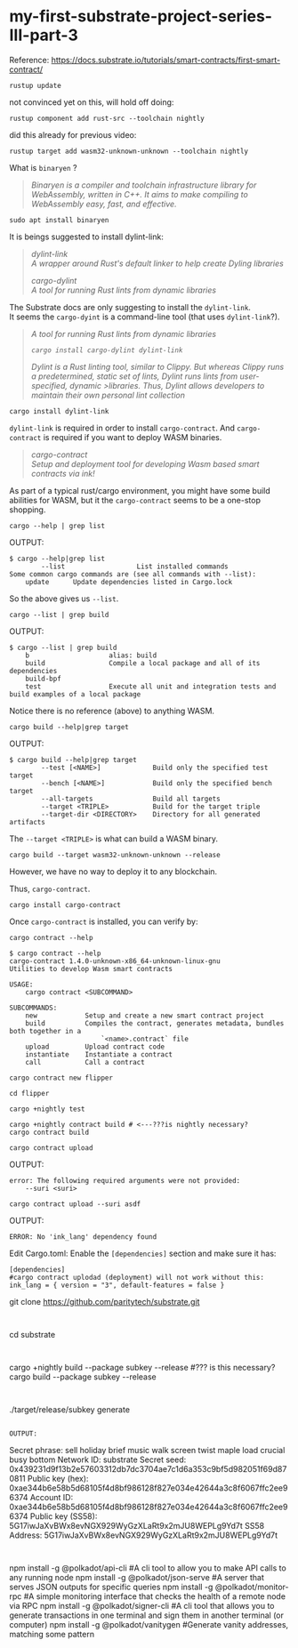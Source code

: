 # my-first-substrate-project-series-III-part-3  
  
Reference: https://docs.substrate.io/tutorials/smart-contracts/first-smart-contract/  
  

```
rustup update
```
  
not convinced yet on this, will hold off doing:
```
rustup component add rust-src --toolchain nightly
```
  
did this already for previous video:
```
rustup target add wasm32-unknown-unknown --toolchain nightly
```

What is ```binaryen``` ?  
> _Binaryen is a compiler and toolchain infrastructure library for WebAssembly, written in C++. It aims to make compiling to WebAssembly easy, fast, and effective._  
  
```
sudo apt install binaryen
```
  
It is beings suggested to install dylint-link:  
  
>
> _dylint-link  
> A wrapper around Rust's default linker to help create Dyling libraries_  
>  
> _cargo-dylint  
> A tool for running Rust lints from dynamic libraries_  
>  
  
The Substrate docs are only suggesting to install the ```dylint-link```.  
It seems the ```cargo-dyint``` is a command-line tool (that uses ```dylint-link```?).  
  
>_A tool for running Rust lints from dynamic libraries_
>
>_```cargo install cargo-dylint dylint-link```_
>
>_Dylint is a Rust linting tool, similar to Clippy. But whereas Clippy runs a predetermined, static set of lints, Dylint runs lints from user-specified, dynamic >libraries. Thus, Dylint allows developers to maintain their own personal lint collection_  
  

```
cargo install dylint-link
```
  
```dylint-link``` is required in order to install ```cargo-contract```.  And ```cargo-contract``` is required if you want to deploy WASM binaries.  
  
>  
> _cargo-contract  
> Setup and deployment tool for developing Wasm based smart contracts via ink!_  
  
As part of a typical rust/cargo environment, you might have some build abilities for WASM, but it the ```cargo-contract``` seems to be a one-stop shopping.  
  

```
cargo --help | grep list
```
  
OUTPUT:
```
$ cargo --help|grep list
        --list                  List installed commands
Some common cargo commands are (see all commands with --list):
    update      Update dependencies listed in Cargo.lock
```
  
So the above gives us ```--list```.  
  

```
cargo --list | grep build
```
  
OUTPUT:
```
$ cargo --list | grep build
    b                    alias: build
    build                Compile a local package and all of its dependencies
    build-bpf
    test                 Execute all unit and integration tests and build examples of a local package
```
  
Notice there is no reference (above) to anything WASM.  
  
```
cargo build --help|grep target
```
  
OUTPUT:  
```
$ cargo build --help|grep target
        --test [<NAME>]             Build only the specified test target
        --bench [<NAME>]            Build only the specified bench target
        --all-targets               Build all targets
        --target <TRIPLE>           Build for the target triple
        --target-dir <DIRECTORY>    Directory for all generated artifacts
```
  
The ```--target <TRIPLE>``` is what can build a WASM binary.  
  

```
cargo build --target wasm32-unknown-unknown --release
```
  
However, we have no way to deploy it to any blockchain.  
  
Thus, ```cargo-contract```.  
  

```
cargo install cargo-contract
```
  
Once ```cargo-contract``` is installed, you can verify by:  
```
cargo contract --help
```
  
```
$ cargo contract --help
cargo-contract 1.4.0-unknown-x86_64-unknown-linux-gnu
Utilities to develop Wasm smart contracts

USAGE:
    cargo contract <SUBCOMMAND>

SUBCOMMANDS:
    new            Setup and create a new smart contract project
    build          Compiles the contract, generates metadata, bundles both together in a
                       `<name>.contract` file
    upload         Upload contract code
    instantiate    Instantiate a contract
    call           Call a contract
```
  
```
cargo contract new flipper
```
  
```
cd flipper
```
  
```
cargo +nightly test
```
  
```
cargo +nightly contract build # <---???is nightly necessary?
cargo contract build
```
  
```
cargo contract upload
```
  
OUTPUT:
```
error: The following required arguments were not provided:
    --suri <suri>
```
  
```
cargo contract upload --suri asdf
```
  
OUTPUT:
```
ERROR: No 'ink_lang' dependency found
```
  
Edit Cargo.toml:  Enable the ```[dependencies]``` section and make sure it has:  
```
[dependencies]
#cargo contract uplodad (deployment) will not work without this:
ink_lang = { version = "3", default-features = false }
```
  



git clone https://github.com/paritytech/substrate.git
```
  
```
cd substrate
```
  
```
cargo +nightly build --package subkey --release #??? is this necessary?
cargo build --package subkey --release
```
  
```
 ./target/release/subkey generate
 ```
   
 OUTPUT:  
 ```
 Secret phrase:       sell holiday brief music walk screen twist maple load crucial busy bottom
  Network ID:        substrate
  Secret seed:       0x439231d9f13b2e57603312db7dc3704ae7c1d6a353c9bf5d982051f69d870811
  Public key (hex):  0xae344b6e58b5d68105f4d8bf986128f827e034e42644a3c8f6067ffc2ee96374
  Account ID:        0xae344b6e58b5d68105f4d8bf986128f827e034e42644a3c8f6067ffc2ee96374
  Public key (SS58): 5G17iwJaXvBWx8evNGX929WyGzXLaRt9x2mJU8WEPLg9Yd7t
  SS58 Address:      5G17iwJaXvBWx8evNGX929WyGzXLaRt9x2mJU8WEPLg9Yd7t
  ```
    
  
```
npm install -g @polkadot/api-cli #A cli tool to allow you to make API calls to any running node
npm install -g @polkadot/json-serve #A server that serves JSON outputs for specific queries
npm install -g @polkadot/monitor-rpc #A simple monitoring interface that checks the health of a remote node via RPC
npm install -g @polkadot/signer-cli #A cli tool that allows you to generate transactions in one terminal and sign them in another terminal (or computer)
npm install -g @polkadot/vanitygen #Generate vanity addresses, matching some pattern
```

